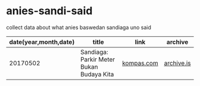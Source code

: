 # anies-sandi-said
collect data about what anies baswedan sandiaga uno said

date(year,month,date)|title|link|archive
---|---|---|---
20170502|Sandiaga: Parkir Meter Bukan Budaya Kita|[kompas.com](http://megapolitan.kompas.com/read/2017/05/02/15095151/sandiaga.parkir.meter.bukan.budaya.kita)|[archive.is](http://archive.is/s8FEQ)
